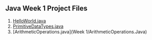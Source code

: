 ## Java Week 1 Project Files

1. [HelloWorld.java](HelloWorld.java)
2. [PrimitiveDataTypes.java](PrimitiveDataTypes.java)
3. [ArithmeticOperations.java](Week 1/ArithmeticOperations.Java)

